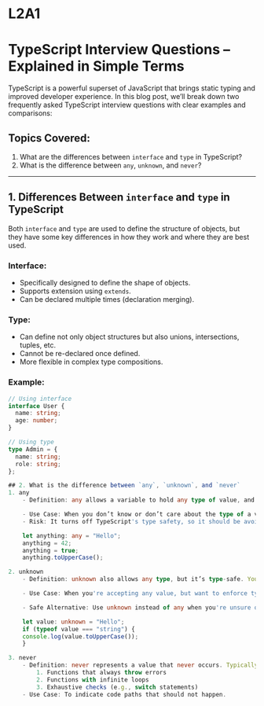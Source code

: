 # L2A1

# TypeScript Interview Questions – Explained in Simple Terms

TypeScript is a powerful superset of JavaScript that brings static typing and improved developer experience. In this blog post, we’ll break down two frequently asked TypeScript interview questions with clear examples and comparisons:

## Topics Covered:

1. What are the differences between `interface` and `type` in TypeScript?
2. What is the difference between `any`, `unknown`, and `never`?

---

## 1. Differences Between `interface` and `type` in TypeScript

Both `interface` and `type` are used to define the structure of objects, but they have some key differences in how they work and where they are best used.

### Interface:

- Specifically designed to define the shape of objects.
- Supports extension using `extends`.
- Can be declared multiple times (declaration merging).

### Type:

- Can define not only object structures but also unions, intersections, tuples, etc.
- Cannot be re-declared once defined.
- More flexible in complex type compositions.

### Example:

```ts
// Using interface
interface User {
  name: string;
  age: number;
}

// Using type
type Admin = {
  name: string;
  role: string;
};

## 2. What is the difference between `any`, `unknown`, and `never`
1. any
    - Definition: any allows a variable to hold any type of value, and disables all type  checking.

    - Use Case: When you don’t know or don’t care about the type of a variable.
    - Risk: It turns off TypeScript's type safety, so it should be avoided if possible.

    let anything: any = "Hello";
    anything = 42;
    anything = true;
    anything.toUpperCase();

2. unknown
    - Definition: unknown also allows any type, but it’s type-safe. You must narrow or check the type before using it.

    - Use Case: When you're accepting any value, but want to enforce type-checking before using it.

    - Safe Alternative: Use unknown instead of any when you're unsure of the type.

    let value: unknown = "Hello";
    if (typeof value === "string") {
    console.log(value.toUpperCase()); 
    }

3. never
    - Definition: never represents a value that never occurs. Typically used in:
        1. Functions that always throw errors
        2. Functions with infinite loops
        3. Exhaustive checks (e.g., switch statements)
    - Use Case: To indicate code paths that should not happen.
```
